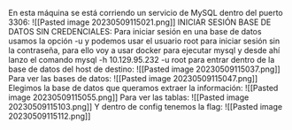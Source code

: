 En esta máquina se está corriendo un servicio de MySQL dentro del puerto 3306:
![[Pasted image 20230509115021.png]]
INICIAR SESIÓN BASE DE DATOS SIN CREDENCIALES:
Para iniciar sesión en una base de datos usamos la opción -u y podemos usar el usuario root para iniciar sesión sin la contraseña, para ello voy a usar docker para ejecutar mysql y desde ahí lanzo el comando mysql -h 10.129.95.232 -u root para entrar dentro de la base de datos del host de destino:
![[Pasted image 20230509115037.png]]
Para ver las bases de datos:
![[Pasted image 20230509115047.png]]
Elegimos la base de datos que queramos extraer la información:
![[Pasted image 20230509115055.png]]
Para ver las tablas:
![[Pasted image 20230509115103.png]]
Y dentro de config tenemos la flag:
![[Pasted image 20230509115112.png]]
